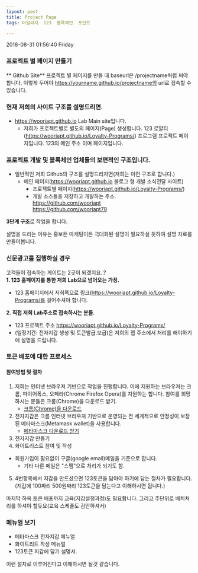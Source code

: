 ```yaml
---
layout: post
title: Project Page
tags: 마일리지  123  블록체인  포인트

---
```


2018-08-31 01:56:40 Friday  
### 프로젝트 별 페이지 만들기
** Github Site**
프로젝트 별 페이지를 만들 때 baseurl은 /projectname처럼 써야 합니다. 이렇게 두어야 https://yourname.github.io/projectname의 url로 접속할 수 있습니다.

### 현재 저희의 사이트 구조를 설명드리면.
- https://wooriapt.github.io  Lab Main site입니다.
  - 저희가 프로젝트별로 별도의 페이지(Page) 생성합니다.
     123 로얄티(https://wooriapt.github.io/Loyalty-Programs/) 프로그램 
	 프로젝트 페이지입니다. 123의 메인 주소 이며 페이지입니다.

### 프로젝트 개발 및 블록체인 업체들의 보편적인 구조입니다.  
- 일반적인 저희 Github의 구조를 설명드리자면(저희는 이런 구조로 합니다.)
   - 메인 페이지(https://wooriapt.github.io 블로그 형 개발 소식전달 사이트)
      - 프로젝트별 페이지(https://wooriapt.github.io/Loyalty-Programs/)    
	  - 개발 소스들을 저장하고 개발하는 주소.  
	    https://github.com/wooriapt  
       https://github.com/wooriapt79

**3단계 구조**로 작업을 합니다.



설명을 드리는 이유는 홍보든 마케팅이든 극대화된 설명이 필요하실 듯하여
설명 자료를 만들어봅니다.

### 신문광고를 집행하실 경우
고객들이 접속하는 게이트는 2곳이 되겠지요..?  
**1. 123 홈페이지를 통한 저희 Lab으로 넘어오는 가정.**
 - 123 홈페이지에서 저희쪽으로 
   링크(https://wooriapt.github.io/Loyalty-Programs/를 걸어주셔야 합니다.

**2. 직접 저희 Lab주소로 접속하시는 분들.**
 - 123 프로젝트 주소  https://wooriapt.github.io/Loyalty-Programs/
 -  (일정기간: 전자지갑 생성 및 토큰발급.보급)은 저희의 랩 주소에서 처리를 해야하기에 설명을 드립니다.
 
 ### 토큰 배포에 대한 프로세스
 #### 참여방법 및 절차
1. 저희는 인터넷 브라우져 기반으로 작업을 진행합니다. 이에 지원하는 브라우져는 크롬, 파이어폭스, 오페라(Chrome Firefox Opera)를
지원하는 합니다. 참여를 희망하시는 분들은 크롬(Chrome)을 다운로드 받기.
   - [크롬(Chrome)을 다운로드](https://www.google.com/intl/ko_ALL/chrome/ "크롬(Chrome)을 다운로드")
2. 전자지갑은 크롬 인터넷 브라우져 기반으로 운영되는 전 세계적으로 안정성이 보장된 메타마스크(Metamask wallet)을 사용합니다.
   - [메타마스크 다운로드 받기](https://chrome.google.com/webstore/detail/metamask/nkbihfbeogaeaoehlefnkodbefgpgknn "메타마스크 다운로드 받기") 
3. 전자지갑 만들기
4. 화이트리스트 참여 및 작성
- 회원가입이 필요없이 구글(google email)메일을 기준으로 합니다.  
    - 기타 다른 메일은 "스팸"으로 처리가 되기도 함.
 5. 4번항목에서 지갑을 만드셨으면 123토큰을 담아야 하기에 담는 절차가 필요합니다.  
 (지갑에 100짜리 500원짜리 123토큰을 담는다고 이해하시면 됩니다.) 
 
 마지막  하옥 토큰 배포까지 교육(지갑설정과정)도 필요합니다.
그리고 주단위로 배치처리를 하셔야 할듯요(교육 스케쥴도 감안하셔서)
 
### 메뉴얼 보기  
- 메타마스크 전자지갑 메뉴얼 
- 화이트리트 작성 메뉴얼
- 123토큰 지갑에 담기 설명서.

이런 절차로 이루어진다고 이해하시면 될것 같습니다.


